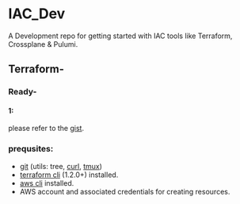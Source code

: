 # IAC_Dev
A Development repo for getting started with IAC tools like Terraform, Crossplane & Pulumi. 

## Terraform-

### Ready-

#### 1:
please refer to the [gist][tf_r_1-gist].


### prequsites:

- [git][git] (utils: tree, [curl][curl], [tmux][tmux])
- [terraform cli][tf-cli] (1.2.0+) installed.
- [aws cli][aws-cli] installed.
- AWS account and associated credentials for creating resources.

[git]: https://git-scm.com/book/en/v2/Getting-Started-Installing-Git
[curl]: https://curl.se/
[tmux]: https://github.com/tmux/tmux/wiki
[tf-cli]: https://developer.hashicorp.com/terraform/tutorials/aws-get-started/install-cli
[aws-cli]: https://docs.aws.amazon.com/cli/latest/userguide/getting-started-install.html

[tf_r_1-gist]: https://gist.github.com/Slvr-one/1f6f46af65e82c9653389141369b8c30